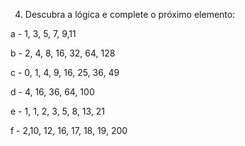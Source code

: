 4) Descubra a lógica e complete o próximo elemento:
<!-- Soma 2 ao valor -->
a - 1, 3, 5, 7, 9,11

<!-- multiplica valor por 2 -->
b - 2, 4, 8, 16, 32, 64, 128

<!-- Sequecia de soma apenas de numeros impares -->
c -  0, 1, 4, 9, 16, 25, 36, 49

<!-- sequencia do quadrado de numeros pares -->
d -  4, 16, 36, 64, 100

<!-- Sequencia de fibonacci -->
e -  1, 1, 2, 3, 5, 8, 13, 21

<!-- Sequencia baseada em numeros que iniciam com D -->
f - 2,10, 12, 16, 17, 18, 19, 200
